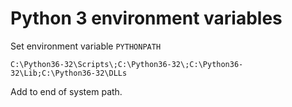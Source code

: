 # Python 3 environment variables

Set environment variable `PYTHONPATH`
```
C:\Python36-32\Scripts\;C:\Python36-32\;C:\Python36-32\Lib;C:\Python36-32\DLLs
```
Add to end of system path.

